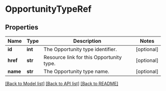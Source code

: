 # OpportunityTypeRef

## Properties
Name | Type | Description | Notes
------------ | ------------- | ------------- | -------------
**id** | **int** | The Opportunity type identifier. | [optional] 
**href** | **str** | Resource link for this Opportunity type. | [optional] 
**name** | **str** | The Opportunity type name. | [optional] 

[[Back to Model list]](../README.md#documentation-for-models) [[Back to API list]](../README.md#documentation-for-api-endpoints) [[Back to README]](../README.md)

